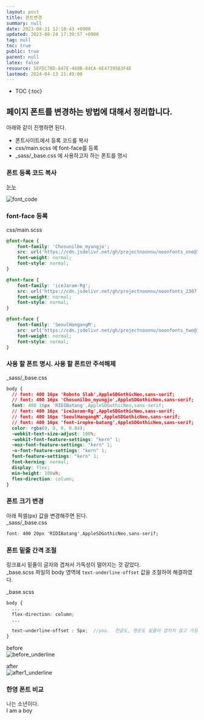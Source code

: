 ```yaml
---
layout: post
title: 폰트변경
summary: null
date: 2023-08-21 12:10:43 +0900
updated: 2023-08-24 17:39:57 +0900
tag: null
toc: true
public: true
parent: null
latex: false
resource: 5EFDC7BD-847E-460B-84CA-6E47395B3F4E
lastmod: 2024-04-13 21:49:00
---
```

* TOC
{:toc}

## 페이지 폰트를 변경하는 방법에 대해서 정리합니다. 
아래와 같이 진행하면 된다.
  * 폰트사이트에서 등록 코드를 복사
  * css/main.scss 에 font-face를 등록
  * \_sass/\_base.css 에 사용하고자 하는 폰트를 명시


### 폰트 등록 코드 복사  
[눈누](https://noonnu.cc/)  

![font_code](../assets/img/font_code.png)  

### font-face 등록  
css/main.scss

```css
@font-face {
    font-family: 'Chosunilbo_myungjo';
    src: url('https://cdn.jsdelivr.net/gh/projectnoonnu/noonfonts_one@1.0/Chosunilbo_myungjo.woff') format('woff');
    font-weight: normal;
    font-style: normal;
}

@font-face {
    font-family: 'iceJaram-Rg';
    src: url('https://cdn.jsdelivr.net/gh/projectnoonnu/noonfonts_2307-2@1.0/iceJaram-Rg.woff2') format('woff2');
    font-weight: normal;
    font-style: normal;
}

@font-face {
    font-family: 'SeoulHangangM';
    src: url('https://cdn.jsdelivr.net/gh/projectnoonnu/noonfonts_two@1.0/SeoulHangangM.woff') format('woff');
    font-weight: normal;
    font-style: normal;
}
```

### 사용 할 폰트 명시. 사용 할 폰트만 주석해제  
\_sass/\_base.css

```css
body {
  // font: 400 16px 'Roboto Slab',AppleSDGothicNeo,sans-serif;
  // font: 400 16px 'Chosunilbo_myungjo',AppleSDGothicNeo,sans-serif;
  font: 400 16px 'RIDIBatang',AppleSDGothicNeo,sans-serif;
  // font: 400 16px 'iceJaram-Rg',AppleSDGothicNeo,sans-serif;
  // font: 400 16px 'SeoulHangangM',AppleSDGothicNeo,sans-serif;
  // font: 400 16px 'font-iropke-batang',AppleSDGothicNeo,sans-serif;
  color: rgba(0, 0, 0, 0.84);
  -webkit-text-size-adjust: 100%;
  -webkit-font-feature-settings: "kern" 1;
  -moz-font-feature-settings: "kern" 1;
  -o-font-feature-settings: "kern" 1;
  font-feature-settings: "kern" 1;
  font-kerning: normal;
  display: flex;
  min-height: 100vh;
  flex-direction: column;
}
```  

### 폰트 크기 변경  
아래 픽셀(px) 값을 변경해주면 된다.  
\_sass/\_base.css

```css
font: 400 20px 'RIDIBatang',AppleSDGothicNeo,sans-serif;
```

### 폰트 밑줄 간격 조절  
링크표시 밑줄이 글자와 겹쳐서 가독성이 떨어지는 것 같았다.  
\_base.scss 파일의 body 영역에 `text-underline-offset` 값을 조절하여 해결하였다.  

\_base.scss
```scss
body {
  ...
  flex-direction: column;
  ...

  text-underline-offset : 5px;  //yoo.  한글도, 영문도 밑줄이 겹치지 않고 가장 보기 좋다
}
```
before  
![before_underline](../assets/img/before_underline.png)

after  
![after1_underline](../assets/img/after1_underline.png)  

### 한영 폰트 비교
나는 소년이다.  
I am a boy  



